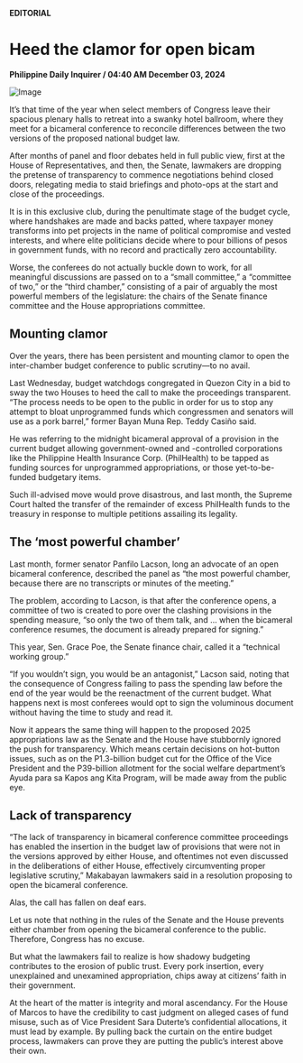 **EDITORIAL**

# Heed the clamor for open bicam

****Philippine Daily Inquirer / 04:40 AM December 03, 2024****

![Image](images/editorial12032024.png)

It’s that time of the year when select members of Congress leave their spacious plenary halls to retreat into a swanky hotel ballroom, where they meet for a bicameral conference to reconcile differences between the two versions of the proposed national budget law.

After months of panel and floor debates held in full public view, first at the House of Representatives, and then, the Senate, lawmakers are dropping the pretense of transparency to commence negotiations behind closed doors, relegating media to staid briefings and photo-ops at the start and close of the proceedings.

It is in this exclusive club, during the penultimate stage of the budget cycle, where handshakes are made and backs patted, where taxpayer money transforms into pet projects in the name of political compromise and vested interests, and where elite politicians decide where to pour billions of pesos in government funds, with no record and practically zero accountability.

Worse, the conferees do not actually buckle down to work, for all meaningful discussions are passed on to a “small committee,” a “committee of two,” or the “third chamber,” consisting of a pair of arguably the most powerful members of the legislature: the chairs of the Senate finance committee and the House appropriations committee.

## Mounting clamor

Over the years, there has been persistent and mounting clamor to open the inter-chamber budget conference to public scrutiny—to no avail.

Last Wednesday, budget watchdogs congregated in Quezon City in a bid to sway the two Houses to heed the call to make the proceedings transparent. “The process needs to be open to the public in order for us to stop any attempt to bloat unprogrammed funds which congressmen and senators will use as a pork barrel,” former Bayan Muna Rep. Teddy Casiño said.

He was referring to the midnight bicameral approval of a provision in the current budget allowing government-owned and -controlled corporations like the Philippine Health Insurance Corp. (PhilHealth) to be tapped as funding sources for unprogrammed appropriations, or those yet-to-be-funded budgetary items.

Such ill-advised move would prove disastrous, and last month, the Supreme Court halted the transfer of the remainder of excess PhilHealth funds to the treasury in response to multiple petitions assailing its legality.

## The ‘most powerful chamber’

Last month, former senator Panfilo Lacson, long an advocate of an open bicameral conference, described the panel as “the most powerful chamber, because there are no transcripts or minutes of the meeting.”

The problem, according to Lacson, is that after the conference opens, a committee of two is created to pore over the clashing provisions in the spending measure, “so only the two of them talk, and … when the bicameral conference resumes, the document is already prepared for signing.”

This year, Sen. Grace Poe, the Senate finance chair, called it a “technical working group.”

“If you wouldn’t sign, you would be an antagonist,” Lacson said, noting that the consequence of Congress failing to pass the spending law before the end of the year would be the reenactment of the current budget. What happens next is most conferees would opt to sign the voluminous document without having the time to study and read it.

Now it appears the same thing will happen to the proposed 2025 appropriations law as the Senate and the House have stubbornly ignored the push for transparency. Which means certain decisions on hot-button issues, such as on the P1.3-billion budget cut for the Office of the Vice President and the P39-billion allotment for the social welfare department’s Ayuda para sa Kapos ang Kita Program, will be made away from the public eye.

## Lack of transparency

“The lack of transparency in bicameral conference committee proceedings has enabled the insertion in the budget law of provisions that were not in the versions approved by either House, and oftentimes not even discussed in the deliberations of either House, effectively circumventing proper legislative scrutiny,” Makabayan lawmakers said in a resolution proposing to open the bicameral conference.

Alas, the call has fallen on deaf ears.

Let us note that nothing in the rules of the Senate and the House prevents either chamber from opening the bicameral conference to the public. Therefore, Congress has no excuse.

But what the lawmakers fail to realize is how shadowy budgeting contributes to the erosion of public trust. Every pork insertion, every unexplained and unexamined appropriation, chips away at citizens’ faith in their government.

At the heart of the matter is integrity and moral ascendancy. For the House of Marcos to have the credibility to cast judgment on alleged cases of fund misuse, such as of Vice President Sara Duterte’s confidential allocations, it must lead by example. By pulling back the curtain on the entire budget process, lawmakers can prove they are putting the public’s interest above their own.